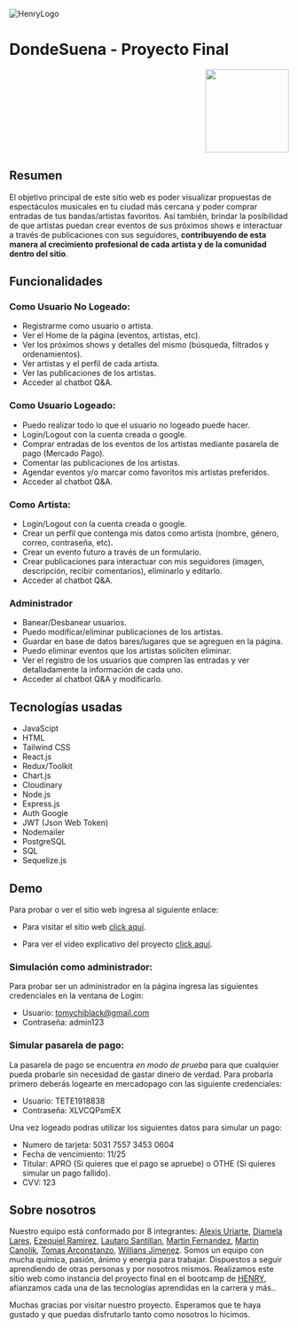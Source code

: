 ![HenryLogo](https://d31uz8lwfmyn8g.cloudfront.net/Assets/logo-henry-white-lg.png)

# DondeSuena - Proyecto Final

<p align="right">
  <img height="150" src="./Proyecto_Grupal_Logo.png" />
</p>

## Resumen  

El objetivo principal de este sitio web es poder visualizar propuestas de espectáculos musicales en tu ciudad más cercana y poder comprar entradas de tus bandas/artistas favoritos. Así también, brindar la posibilidad de que artistas puedan crear eventos de sus próximos shows e interactuar a través de publicaciones con sus seguidores, **contribuyendo de esta manera al crecimiento profesional de cada artista y de la comunidad dentro del sitio**.

## Funcionalidades

### Como Usuario No Logeado:

-   Registrarme como usuario o artista.
-   Ver el Home de la página (eventos, artistas, etc).
-   Ver los próximos shows y detalles del mismo (búsqueda, filtrados y ordenamientos).
-   Ver artistas y el perfil de cada artista.
-   Ver las publicaciones de los artistas.
-   Acceder al chatbot Q&A.

### Como Usuario Logeado:

-   Puedo realizar todo lo que el usuario no logeado puede hacer.
-   Login/Logout con la cuenta creada o google.
-   Comprar entradas de los eventos de los artistas mediante pasarela de pago (Mercado Pago).
-   Comentar las publicaciones de los artistas.
-   Agendar eventos y/o marcar como favoritos mis artistas preferidos.
-   Acceder al chatbot Q&A.

### Como Artista:

-   Login/Logout con la cuenta creada o google.
-   Crear un perfil que contenga mis datos como artista (nombre, género, correo, contraseña, etc).
-   Crear un evento futuro a través de un formulario.
-   Crear publicaciones para interactuar con mis seguidores (imagen, descripción, recibir comentarios), eliminarlo y editarlo.
-   Acceder al chatbot Q&A.

### Administrador

-   Banear/Desbanear usuarios.
-   Puedo modificar/eliminar publicaciones de los artistas.
-   Guardar en base de datos bares/lugares que se agreguen en la página.
-   Puedo eliminar eventos que los artistas soliciten eliminar.
-   Ver el registro de los usuarios que compren las entradas y ver detalladamente la información de cada uno.
-   Acceder al chatbot Q&A y modificarlo.

## Tecnologías usadas

-   JavaScipt
-   HTML
-   Tailwind CSS
-   React.js
-   Redux/Toolkit
-   Chart.js
-   Cloudinary
-   Node.js
-   Express.js
-   Auth Google
-   JWT (Json Web Token)
-   Nodemailer
-   PostgreSQL
-   SQL
-   Sequelize.js

## Demo

Para probar o ver el sitio web ingresa al siguiente enlace:

-   Para visitar el sitio web [click aquí](https://donde-suena.vercel.app).

-   Para ver el video explicativo del proyecto [click aquí](#).

### Simulación como administrador:

Para probar ser un administrador en la página ingresa las siguientes credenciales en la ventana de Login:

-   Usuario: tomychiblack@gmail.com
-   Contraseña: admin123

### Simular pasarela de pago:

La pasarela de pago se encuentra _en modo de prueba_ para que cualquier pueda probarle sin necesidad de gastar dinero de verdad.
Para probarla primero deberás logearte en mercadopago con las siguiente credenciales:

-   Usuario: TETE1918838
-   Contraseña: XLVCQPsmEX

Una vez logeado podras utilizar los siguientes datos para simular un pago:

-   Numero de tarjeta: 5031 7557 3453 0604
-   Fecha de vencimiento: 11/25
-   Titular: APRO (Si quieres que el pago se apruebe) o OTHE (Si quieres simular un pago fallido).
-   CVV: 123

## Sobre nosotros

Nuestro equipo está conformado por 8 integrantes: [Alexis Uriarte](https://github.com/Auriarte20), [Diamela Lares](https://github.com/diamecjs), [Ezequiel Ramirez](https://github.com/Eze-lp), [Lautaro Santillan](https://github.com/LautiSantillan), [Martin Fernandez](https://github.com/martinsosafer), [Martin Canolik](https://github.com/MartinCanolik), [Tomas Arconstanzo](https://github.com/tomychi), [Willians Jimenez](https://github.com/williansaaid007). Somos un equipo con mucha química, pasión, ánimo y energía para trabajar. Dispuestos a seguir aprendiendo de otras personas y por nosotros mismos. Realizamos este sitio web como instancia del proyecto final en el bootcamp de [HENRY](https://www.soyhenry.com), afianzamos cada una de las tecnologías aprendidas en la carrera y más..

Muchas gracias por visitar nuestro proyecto. Esperamos que te haya gustado y que puedas disfrutarlo tanto como nosotros lo hicimos.
